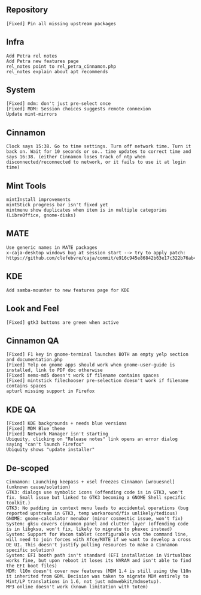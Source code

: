 Repository
----------
	[Fixed] Pin all missing upstream packages
	
Infra	
-----
	Add Petra rel notes
	Add Petra new features page
	rel_notes point to rel_petra_cinnamon.php
	rel_notes explain about apt recommends

System
------		
	[Fixed] mdm: don't just pre-select once
	[Fixed] MDM: Session choices suggests remote connexion
	Update mint-mirrors		
	
Cinnamon
--------		
	Clock says 15:38. Go to time settings. Turn off network time. Turn it back on. Wait for 10 seconds or so.. time updates to correct time and says 16:38. (either Cinnamon loses track of ntp when disconnected/reconnected to network, or it fails to use it at login time)	

Mint Tools
----------
	mintInstall improvements
	mintStick progress bar isn't fixed yet
	mintmenu show duplicates when item is in multiple categories (LibreOffice, gnome-disks)	
	
MATE
----	
	Use generic names in MATE packages
	x-caja-desktop windows bug at session start --> try to apply patch: https://github.com/clefebvre/caja/commit/e916c945e86842b63e17c322b76ab47e1538c233

KDE
---
	Add samba-mounter to new features page for KDE

Look and Feel
-------------	
	[Fixed] gtk3 buttons are green when active

Cinnamon QA
-----------	
	[Fixed] F1 key in gnome-terminal launches BOTH an empty yelp section and documentation.php
	[Fixed] Yelp on gnome apps should work when gnome-user-guide is installed, link to PDF doc otherwise
	[Fixed] nemo-md5 doesn't work if filename contains spaces	
	[Fixed] mintstick filechooser pre-selection doesn't work if filename contains spaces
	apturl missing support in Firefox

KDE QA
------
	[Fixed] KDE backgrounds + needs blue versions
	[Fixed] MDM Blue theme
	[Fixed] Network Manager isn't starting
	Ubiquity, clicking on "Release notes" link opens an error dialog saying "can't launch Firefox"
	Ubiquity shows "update installer"
	
De-scoped
---------		
	Cinnamon: Launching keepass + xsel freezes Cinnamon [wrouesnel] (unknown cause/solution)	
	GTK3: dialogs use symbolic icons (offending code is in GTK3, won't fix. Small issue but linked to GTK3 becoming a GNOME Shell specific toolkit.)
	GTK3: No padding in context menu leads to accidental operations (bug reported upstream in GTK3, temp workaround/fix unlikely/tedious)
	GNOME: gnome-calculator menubar (minor cosmestic issue, won't fix)
	System: gksu covers cinnamon panel and clutter layer (offending code is in libgksu, won't fix, likely to migrate to pkexec instead)
	System: Support for Wacom tablet (configurable via the command line, will need to join forces with Xfce/MATE if we want to develop a cross DE UI. This doesn't justify pulling resources to make a Cinnamon specific solution)	
	System: EFI booth path isn't standard (EFI installation in Virtualbox works fine, but upon reboot it loses its NVRAM and isn't able to find the EFI boot files)
	MDM: l10n doesn't cover new features (MDM 1.4 is still using the l10n it inherited from GDM. Decision was taken to migrate MDM entirely to Mint/LP translations in 1.6, not just mdmwebkit/mdmsetup).
	MP3 online doesn't work (known limitation with totem)



